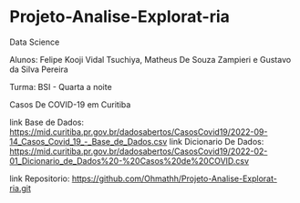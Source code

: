 # Projeto-Analise-Explorat-ria
Data Science

Alunos: Felipe Kooji Vidal Tsuchiya, Matheus De Souza Zampieri e Gustavo da Silva Pereira

Turma: BSI - Quarta a noite

Casos De COVID-19 em Curitiba

link Base de Dados: https://mid.curitiba.pr.gov.br/dadosabertos/CasosCovid19/2022-09-14_Casos_Covid_19_-_Base_de_Dados.csv
link Dicionario De Dados: https://mid.curitiba.pr.gov.br/dadosabertos/CasosCovid19/2022-02-01_Dicionario_de_Dados%20-%20Casos%20de%20COVID.csv

link Repositorio: https://github.com/Ohmathh/Projeto-Analise-Explorat-ria.git
